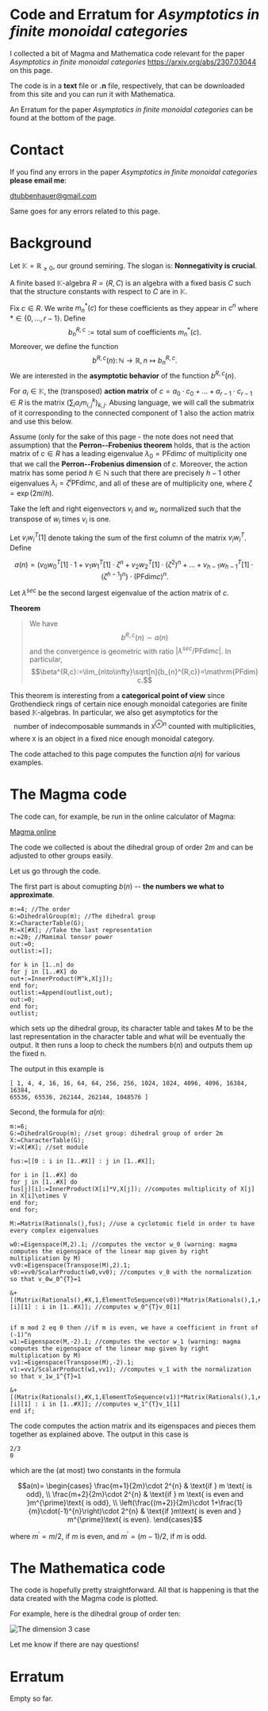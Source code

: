 # Code and Erratum for *Asymptotics in finite monoidal categories*

I collected a bit of Magma and Mathematica code relevant for the paper *Asymptotics in finite monoidal categories*
<a href="https://arxiv.org/abs/2307.03044">https://arxiv.org/abs/2307.03044</a> on this page.

The code is in a **text** file or **.n** file, respectively, that can be downloaded from this site and you can run it with Mathematica.

An Erratum for the paper *Asymptotics in finite monoidal categories* can be found at the bottom of the page.

# Contact

If you find any errors in the paper *Asymptotics in finite monoidal categories* **please email me**:

[dtubbenhauer@gmail.com](mailto:dtubbenhauer@gmail.com?subject=[GitHub]%web-reps)

Same goes for any errors related to this page.

# Background

Let $\mathbb{K}=\mathbb{R}_{\geq 0}$, our ground semiring. The slogan is: **Nonnegativity is crucial**.

A finite based $\mathbb{K}$-algebra $R=(R,C)$ is an algebra with a fixed basis $C$ such that 
the structure constants with respect to $C$ are in $\mathbb{K}$.

Fix $c\in R$.
We write $m_{n}^{\ast}(c)$ for these coefficients as 
they appear in $c^{n}$ where $\ast\in\{0,\dots,r-1\}$.
Define
$$b_{n}^{R,c}:=\text{total sum of coefficients $m_{n}^{\ast}(c)$}.$$
Moreover, we define the function
$$b^{R,c}(n)\colon\mathbb{N}\to\mathbb{R},n\mapsto b_{n}^{R,c}.$$
We are interested in the **asymptotic behavior** of the function 
$b^{R,c}(n)$.

For $a_{i}\in\mathbb{K}$, the (transposed) **action matrix** of 
$c=a_{0}\cdot c_{0}+\dots+a_{r-1}\cdot c_{r-1}\in R$ is the matrix $(\sum_{i}a_{i}m_{i,j}^{k})_{k,j}$. Abusing language, we 
will call the 
submatrix of it corresponding to the connected component of $1$ 
also the action matrix and use this below.

Assume (only for the sake of this page - the note does not need that assumption) that the **Perron--Frobenius theorem** holds, that is
the action matrix of $c\in R$ has a leading eigenvalue $\lambda_{0}=\mathrm{PFdim}c$ of multiplicity one that we call 
the **Perron--Frobenius dimension** of $c$. 
Moreover, the action matrix 
has some period $h\in\mathbb{N}$ such that there are precisely $h-1$ other eigenvalues 
$\lambda_{i}=\zeta^{i}\mathrm{PFdim}c$, and all of these are of multiplicity one, where 
$\zeta=\exp(2\pi i/h)$.

Take the left and right eigenvectors $v_{i}$ and $w_{i}$, normalized such that the transpose of $w_i$ times $v_i$ is one.

Let $v_{i}w_{i}^{T}[1]$ denote taking the sum of the first column of the matrix 
$v_{i}w_{i}^{T}$. Define

$$a(n)=\big(v_{0}w_{0}^{T}[1]\cdot 1+v_{1}w_{1}^{T}[1]\cdot\zeta^{n}+v_{2}w_{2}^{T}[1]\cdot(\zeta^{2})^{n}+\dots+v_{h-1}w_{h-1}^{T}[1]\cdot(\zeta^{h-1})^{n}\big)
\cdot(\mathrm{PFdim}c)^{n}.$$

Let $\lambda^{sec}$ be the second largest eigenvalue of the action matrix of $c$.

**Theorem**

>We have
$$b^{R,c}(n)\sim a(n)$$
>and the convergence is geometric with ratio $|\lambda^{sec}/\mathrm{PFdim} c|$. In particular,
$$\beta^{R,c}:=\lim_{n\to\infty}\sqrt[n]{b_{n}^{R,c}}=\mathrm{PFdim} c.$$

This theorem is interesting from a **categorical point of view** since Grothendieck rings of certain nice enough monoidal categories are 
finite based $\mathbb{K}$-algebras. In particular, we also get asymptotics for the
$$\text{number of indecomposable summands in $\mathtt{X}^{\otimes n}$ counted with multiplicities},$$
where $\mathtt{X}$ is an object in a fixed nice enough monoidal category.

The code attached to this page computes the function $a(n)$ for various examples.

# The Magma code

The code can, for example, be run in the online calculator of Magma:

<a href="https://magma.maths.usyd.edu.au/calc/">Magma online</a>

The code we collected is about the dihedral group of order $2m$ and can be adjusted to 
other groups easily.

Let us go through the code. 

The first part is about comupting $b(n)$ -- **the numbers we what to approximate**.  

```
m:=4; //The order
G:=DihedralGroup(m); //The dihedral group
X:=CharacterTable(G);
M:=X[#X]; //Take the last representation
n:=20; //Mamimal tensor power
out:=0;
outlist:=[];

for k in [1..n] do
for j in [1..#X] do
out+:=InnerProduct(M^k,X[j]);
end for;
outlist:=Append(outlist,out);
out:=0;
end for;
outlist;
```

which sets up the dihedral group, its character table and takes $M$ to be the last representation in the character table and what will be eventually the output.
It then runs a loop to check the numbers $b(n)$ and outputs them up the fixed n. 

The output in this example is

```
[ 1, 4, 4, 16, 16, 64, 64, 256, 256, 1024, 1024, 4096, 4096, 16384, 16384,
65536, 65536, 262144, 262144, 1048576 ]
```

Second, the formula for $a(n)$:

```
m:=6;
G:=DihedralGroup(m); //set group: dihedral group of order 2m
X:=CharacterTable(G);
V:=X[#X]; //set module

fus:=[[0 : i in [1..#X]] : j in [1..#X]];

for i in [1..#X] do
for j in [1..#X] do
fus[j][i]:=InnerProduct(X[i]*V,X[j]); //computes multiplicity of X[j] in X[i]\otimes V
end for;
end for;

M:=Matrix(Rationals(),fus); //use a cyclotomic field in order to have every complex eigenvalues

w0:=Eigenspace(M,2).1; //computes the vector w_0 (warning: magma computes the eigenspace of the linear map given by right multiplication by M)
vv0:=Eigenspace(Transpose(M),2).1;
v0:=vv0/ScalarProduct(w0,vv0); //computes v_0 with the normalization so that v_0w_0^{T}=1

&+[(Matrix(Rationals(),#X,1,ElementToSequence(v0))*Matrix(Rationals(),1,#X,ElementToSequence(w0)))[i][1] : i in [1..#X]]; //computes w_0^{T}v_0[1]


if m mod 2 eq 0 then //if m is even, we have a coefficient in front of (-1)^n
w1:=Eigenspace(M,-2).1; //computes the vector w_1 (warning: magma computes the eigenspace of the linear map given by right multiplication by M)
vv1:=Eigenspace(Transpose(M),-2).1;
v1:=vv1/ScalarProduct(w1,vv1); //computes v_1 with the normalization so that v_1w_1^{T}=1

&+[(Matrix(Rationals(),#X,1,ElementToSequence(v1))*Matrix(Rationals(),1,#X,ElementToSequence(w1)))[i][1] : i in [1..#X]]; //computes w_1^{T}v_1[1]
end if; 
```

The code computes the action matrix and its eigenspaces and pieces them together as explained above. The output in this case is

```
2/3
0
```

which are the (at most) two constants in the formula

$$a(n)=
\begin{cases}
\frac{m+1}{2m}\cdot 2^{n} & \text{if } m \text{ is odd},
\\
\frac{m+2}{2m}\cdot 2^{n} & \text{if } m \text{ is even and }m^{\prime}\text{ is odd},
\\
\left(\frac{(m+2)}{2m}\cdot 1+\frac{1}{m}\cdot(-1)^{n}\right)\cdot 2^{n} & \text{if }m\text{ is even and } m^{\prime}\text{ is even}.
\end{cases}$$

where $m^{\prime}=m/2$, if $m$ is even, and $m^{\prime}=(m-1)/2$, if $m$ is odd.

# The Mathematica code

The code is hopefully pretty straightforward. All that is happening is that 
the data created with the Magma code is plotted.

For example, here is the dihedral group of order ten:

![The dimension 3 case](https://github.com/dtubbenhauer/growth-pfdim/blob/main/growth-pfdim-mathematica.png)

Let me know if there are nay questions!

# Erratum

Empty so far.
